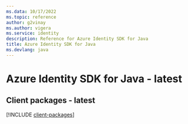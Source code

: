 ```yaml
---
ms.data: 10/17/2022
ms.topic: reference
author: g2vinay
ms.author: vigera
ms.service: identity
description: Reference for Azure Identity SDK for Java
title: Azure Identity SDK for Java
ms.devlang: java
---
```

# Azure Identity SDK for Java - latest

## Client packages - latest
[!INCLUDE [client-packages](identity-client-index.md)]